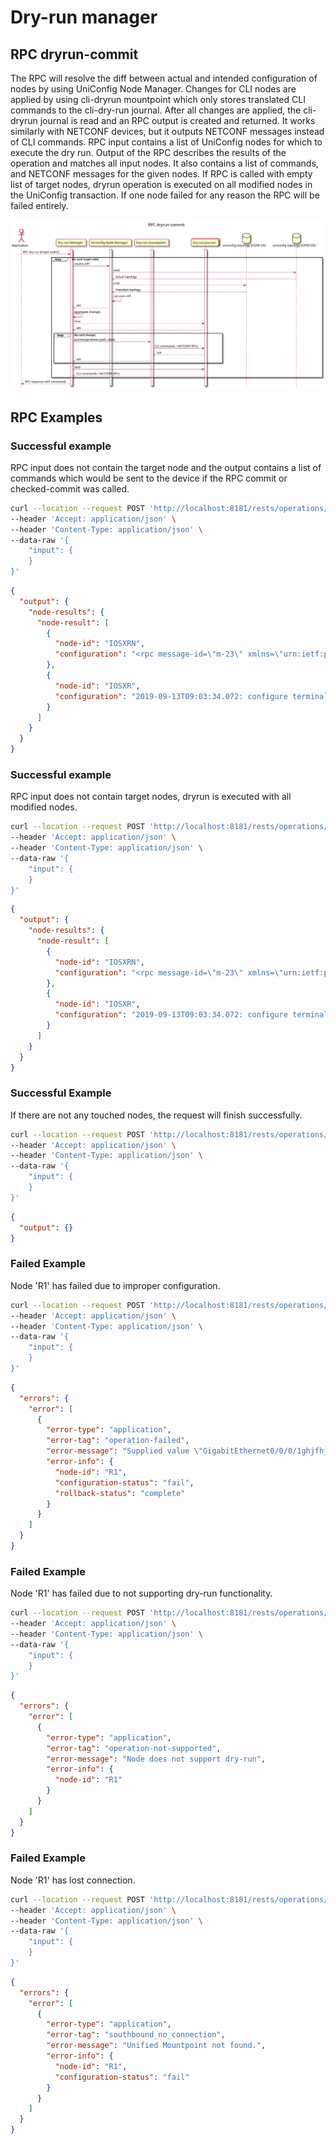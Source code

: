# Dry-run manager

## RPC dryrun-commit

The RPC will resolve the diff between actual and intended configuration
of nodes by using UniConfig Node Manager. Changes for CLI nodes are
applied by using cli-dryrun mountpoint which only stores translated CLI
commands to the cli-dry-run journal. After all changes are applied, the
cli-dryrun journal is read and an RPC output is created and returned. It
works similarly with NETCONF devices, but it outputs NETCONF messages
instead of CLI commands. RPC input contains a list of UniConfig nodes
for which to execute the dry run. Output of the RPC describes the
results of the operation and matches all input nodes. It also contains a
list of commands, and NETCONF messages for the given nodes. If RPC is
called with empty list of target nodes, dryrun operation is executed on
all modified nodes in the UniConfig transaction. If one node failed for
any reason the RPC will be failed entirely.

![RPC dryrun commit](RPC_dry-run-RPC_dryrun_commit.svg)

## RPC Examples

### Successful example

RPC input does not contain the target node and the output contains
a list of commands which would be sent to the device if the RPC commit
or checked-commit was called.

```bash RPC Request
curl --location --request POST 'http://localhost:8181/rests/operations/dryrun-manager:dryrun-commit' \
--header 'Accept: application/json' \
--header 'Content-Type: application/json' \
--data-raw '{
    "input": {
    }
}'
```

```json RPC Response, Status: 200
{
  "output": {
    "node-results": {
      "node-result": [
        {
          "node-id": "IOSXRN",
          "configuration": "<rpc message-id=\"m-23\" xmlns=\"urn:ietf:params:xml:ns:netconf:base:1.0\">\n<lock>\n<target>\n<candidate/>\n</target>\n</lock>\n</rpc>\n<rpc message-id=\"m-24\" xmlns=\"urn:ietf:params:xml:ns:netconf:base:1.0\">\n<get-config>\n<source>\n<candidate/>\n</source>\n<filter xmlns:ns0=\"urn:ietf:params:xml:ns:netconf:base:1.0\" ns0:type=\"subtree\">\n<interface-configurations xmlns=\"http://cisco.com/ns/yang/Cisco-IOS-XR-ifmgr-cfg\"&gt;\n&lt;interface-configuration&gt;\n&lt;active&gt;act&lt;/active&gt;\n&lt;interface-name&gt;GigabitEthernet0/0/0/1&lt;/interface-name&gt;\n&lt;/interface-configuration&gt;\n&lt;/interface-configurations&gt;\n&lt;/filter&gt;\n&lt;/get-config&gt;\n&lt;/rpc&gt;\n<rpc message-id=\"m-25\" xmlns=\"urn:ietf:params:xml:ns:netconf:base:1.0\">\n<edit-config>\n<target>\n<candidate/>\n</target>\n<config>\n<interface-configurations xmlns=\"http://cisco.com/ns/yang/Cisco-IOS-XR-ifmgr-cfg\"&gt;\n&lt;interface-configuration&gt;\n&lt;active&gt;act&lt;/active&gt;\n&lt;interface-name&gt;GigabitEthernet0/0/0/1&lt;/interface-name&gt;\n&lt;mtus/&gt;\n&lt;/interface-configuration&gt;\n&lt;/interface-configurations&gt;\n&lt;/config&gt;\n&lt;/edit-config&gt;\n&lt;/rpc&gt;\n<rpc message-id=\"m-26\" xmlns=\"urn:ietf:params:xml:ns:netconf:base:1.0\">\n<commit/>\n</rpc>\n<rpc message-id=\"m-27\" xmlns=\"urn:ietf:params:xml:ns:netconf:base:1.0\">\n<unlock>\n<target>\n<candidate/>\n</target>\n</unlock>\n</rpc>\n<rpc message-id=\"m-28\" xmlns=\"urn:ietf:params:xml:ns:netconf:base:1.0\">\n<lock>\n<target>\n<candidate/>\n</target>\n</lock>\n</rpc>\n<rpc message-id=\"m-29\" xmlns=\"urn:ietf:params:xml:ns:netconf:base:1.0\">\n<commit/>\n</rpc>\n<rpc message-id=\"m-30\" xmlns=\"urn:ietf:params:xml:ns:netconf:base:1.0\">\n<unlock>\n<target>\n<candidate/>\n</target>\n</unlock>\n</rpc>\n"
        },
        {
          "node-id": "IOSXR",
          "configuration": "2019-09-13T09:03:34.072: configure terminal\n2019-09-13T09:03:34.073: interface GigabitEthernet0/0/0/1fghgfhfh\nno shutdown\nroot\n\n2019-09-13T09:03:34.073: commit\n2019-09-13T09:03:34.074: end\n"
        }
      ]
    }
  }
}
```

### Successful example

RPC input does not contain target nodes, dryrun is executed with all
modified nodes.

```bash RPC Request
curl --location --request POST 'http://localhost:8181/rests/operations/dryrun-manager:dryrun-commit' \
--header 'Accept: application/json' \
--header 'Content-Type: application/json' \
--data-raw '{
    "input": {
    }
}'
```

```json RPC Response, Status: 200
{
  "output": {
    "node-results": {
      "node-result": [
        {
          "node-id": "IOSXRN",
          "configuration": "<rpc message-id=\"m-23\" xmlns=\"urn:ietf:params:xml:ns:netconf:base:1.0\">\n<lock>\n<target>\n<candidate/>\n</target>\n</lock>\n</rpc>\n<rpc message-id=\"m-24\" xmlns=\"urn:ietf:params:xml:ns:netconf:base:1.0\">\n<get-config>\n<source>\n<candidate/>\n</source>\n<filter xmlns:ns0=\"urn:ietf:params:xml:ns:netconf:base:1.0\" ns0:type=\"subtree\">\n<interface-configurations xmlns=\"http://cisco.com/ns/yang/Cisco-IOS-XR-ifmgr-cfg\"&gt;\n&lt;interface-configuration&gt;\n&lt;active&gt;act&lt;/active&gt;\n&lt;interface-name&gt;GigabitEthernet0/0/0/1&lt;/interface-name&gt;\n&lt;/interface-configuration&gt;\n&lt;/interface-configurations&gt;\n&lt;/filter&gt;\n&lt;/get-config&gt;\n&lt;/rpc&gt;\n<rpc message-id=\"m-25\" xmlns=\"urn:ietf:params:xml:ns:netconf:base:1.0\">\n<edit-config>\n<target>\n<candidate/>\n</target>\n<config>\n<interface-configurations xmlns=\"http://cisco.com/ns/yang/Cisco-IOS-XR-ifmgr-cfg\"&gt;\n&lt;interface-configuration&gt;\n&lt;active&gt;act&lt;/active&gt;\n&lt;interface-name&gt;GigabitEthernet0/0/0/1&lt;/interface-name&gt;\n&lt;mtus/&gt;\n&lt;/interface-configuration&gt;\n&lt;/interface-configurations&gt;\n&lt;/config&gt;\n&lt;/edit-config&gt;\n&lt;/rpc&gt;\n<rpc message-id=\"m-26\" xmlns=\"urn:ietf:params:xml:ns:netconf:base:1.0\">\n<commit/>\n</rpc>\n<rpc message-id=\"m-27\" xmlns=\"urn:ietf:params:xml:ns:netconf:base:1.0\">\n<unlock>\n<target>\n<candidate/>\n</target>\n</unlock>\n</rpc>\n<rpc message-id=\"m-28\" xmlns=\"urn:ietf:params:xml:ns:netconf:base:1.0\">\n<lock>\n<target>\n<candidate/>\n</target>\n</lock>\n</rpc>\n<rpc message-id=\"m-29\" xmlns=\"urn:ietf:params:xml:ns:netconf:base:1.0\">\n<commit/>\n</rpc>\n<rpc message-id=\"m-30\" xmlns=\"urn:ietf:params:xml:ns:netconf:base:1.0\">\n<unlock>\n<target>\n<candidate/>\n</target>\n</unlock>\n</rpc>\n"
        },
        {
          "node-id": "IOSXR",
          "configuration": "2019-09-13T09:03:34.072: configure terminal\n2019-09-13T09:03:34.073: interface GigabitEthernet0/0/0/1fghgfhfh\nno shutdown\nroot\n\n2019-09-13T09:03:34.073: commit\n2019-09-13T09:03:34.074: end\n"
        }
      ]
    }
  }
}
```

### Successful Example

If there are not any touched nodes, the request will finish successfully.

```bash RPC Request
curl --location --request POST 'http://localhost:8181/rests/operations/dryrun-manager:dryrun-commit' \
--header 'Accept: application/json' \
--header 'Content-Type: application/json' \
--data-raw '{
    "input": {
    }
}'
```

```json RPC Response, Status: 200
{
  "output": {}
}
```

### Failed Example

Node 'R1' has failed due to improper configuration.

```bash RPC Request
curl --location --request POST 'http://localhost:8181/rests/operations/dryrun-manager:dryrun-commit' \
--header 'Accept: application/json' \
--header 'Content-Type: application/json' \
--data-raw '{
    "input": {
    }
}'
```

```json RPC Response, Status: 500
{
  "errors": {
    "error": [
      {
        "error-type": "application",
        "error-tag": "operation-failed",
        "error-message": "Supplied value \"GigabitEthernet0/0/0/1ghjfhjfhjfghj\" does not match required pattern \"^(([a-zA-Z0-9_]*\\d+/){3,4}\\d+)|(([a-zA-Z0-9_]*\\d+/){3,4}\\d+\\.\\d+)|(([a-zA-Z0-9_]*\\d+/){2}([a-zA-Z0-9_]*\\d+))|(([a-zA-Z0-9_]*\\d+/){2}([a-zA-Z0-9_]+))|([a-zA-Z0-9_-]*\\d+)|([a-zA-Z0-9_-]*\\d+\\.\\d+)|(mpls)|(dwdm)$\"",
        "error-info": {
          "node-id": "R1",
          "configuration-status": "fail",
          "rollback-status": "complete"
        }
      }
    ]
  }
}
```

### Failed Example

Node 'R1' has failed due to not supporting dry-run functionality.

```bash RPC Request
curl --location --request POST 'http://localhost:8181/rests/operations/dryrun-manager:dryrun-commit' \
--header 'Accept: application/json' \
--header 'Content-Type: application/json' \
--data-raw '{
    "input": {
    }
}'
```

```json RPC Response, Status: 501
{
  "errors": {
    "error": [
      {
        "error-type": "application",
        "error-tag": "operation-not-supported",
        "error-message": "Node does not support dry-run",
        "error-info": {
          "node-id": "R1"
        }
      }
    ]
  }
}
```

### Failed Example

Node 'R1' has lost connection.

```bash RPC Request
curl --location --request POST 'http://localhost:8181/rests/operations/dryrun-manager:dryrun-commit' \
--header 'Accept: application/json' \
--header 'Content-Type: application/json' \
--data-raw '{
    "input": {
    }
}'
```

```json RPC Response, Status: 502
{
  "errors": {
    "error": [
      {
        "error-type": "application",
        "error-tag": "southbound_no_connection",
        "error-message": "Unified Mountpoint not found.",
        "error-info": {
          "node-id": "R1",
          "configuration-status": "fail"
        }
      }
    ]
  }
}
```
